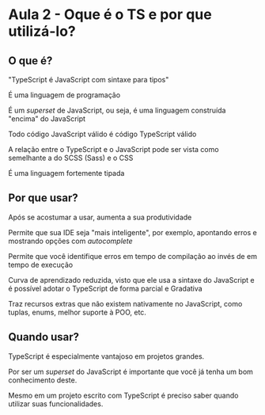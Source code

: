 # Aula 2 - Oque é o TS e por que utilizá-lo?

## O que é?
"TypeScript é JavaScript com sintaxe para tipos"

É uma linguagem de programação

É um *superset* de JavaScript, ou seja, é uma linguagem construída "encima" do JavaScript

Todo código JavaScript válido é código TypeScript válido

A relação entre o TypeScript e o JavaScript pode ser vista como semelhante a do SCSS (Sass) e o CSS

É uma linguagem fortemente tipada

## Por que usar?
Após se acostumar a usar, aumenta a sua produtividade

Permite que sua IDE seja "mais inteligente", por exemplo, apontando erros e mostrando opções com *autocomplete*

Permite que você identifique erros em tempo de compilação ao invés de em tempo de execução

Curva de aprendizado reduzida, visto que ele usa a sintaxe do JavaScript e é possível adotar o TypeScript de forma parcial e Gradativa

Traz recursos extras que não existem nativamente no JavaScript, como tuplas, enums, melhor suporte à POO, etc.

## Quando usar?
TypeScript é especialmente vantajoso em projetos grandes.

Por ser um *superset* do JavaScript é importante que você já tenha um bom conhecimento deste.

Mesmo em um projeto escrito com TypeScript é preciso saber quando utilizar suas funcionalidades.